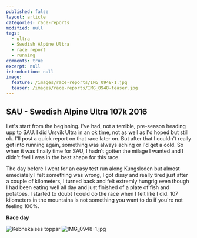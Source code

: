 ```yaml
---
published: false
layout: article
categories: race-reports
modified: null
tags:
  - ultra
  - Swedish Alpine Ultra
  - race report
  - running
comments: true
excerpt: null
introduction: null
image:
  feature: /images/race-reports/IMG_0948-1.jpg
  teaser: /images/race-reports/IMG_0948-teaser.jpg
---
```

## SAU - Swedish Alpine Ultra 107k 2016

Let's start from the beginning. I've had, not a terrible, pre-season heading upp to SAU. I did Ursvik Ultra in an ok time, not as well as I'd hoped but still ok. I'll post a quick report on that race later on. But after that I couldn't really get into running again, something was always aching or I'd get a cold. So when it was finally time for SAU, I hadn't gotten the milage I wanted and I didn't feel I was in the best shape for this race.

The day before I went for an easy test run along Kungsleden but almost emediately I felt something was wrong, I got dissy and really tired just after a couple of kilometers, I turned back and felt extremly hungrig even though I had been eating well all day and just finished of a plate of fish and potatoes. I started to doubt I could do the race when I felt like I did. 107 kilometers in the mountains is not something you want to do if you're not feeling 100%.

**Race day**

![Kebnekaises toppar]({{site.baseurl}}/images/race-reports/IMG_0948-1.jpg)
![IMG_0948-1.jpg]({{site.baseurl}}/images/race-reports/IMG_0948-1.jpg)

